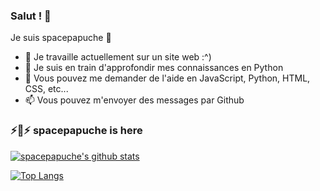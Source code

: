 ### Salut ! 👋
Je suis spacepapuche 👾

- 🔭 Je travaille actuellement sur un site web :^)
- 🌱 Je suis en train d'approfondir mes connaissances en Python
- 💬 Vous pouvez me demander de l'aide en JavaScript, Python, HTML, CSS, etc...
- 📫 Vous pouvez m'envoyer des messages par Github
### ⚡👾⚡ spacepapuche is here

[![spacepapuche's github stats](https://github-readme-stats.vercel.app/api?username=spacepapuche&show_icons=true&theme=algolia)](https://github.com/anuraghazra/github-readme-stats)

[![Top Langs](https://github-readme-stats.vercel.app/api/top-langs/?username=spacepapuche&layout=compact&langs_count=8&theme=algolia)](https://github.com/anuraghazra/github-readme-stats)
